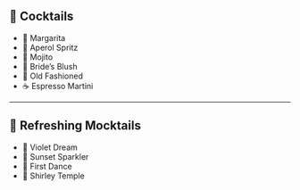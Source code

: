 ## 🍹 Cocktails
- 🍋 Margarita
- 🍊 Aperol Spritz
- 🌿 Mojito
- 🌸 Bride’s Blush
- 🥃 Old Fashioned
- ☕ Espresso Martini

---

## 🥤 Refreshing Mocktails
- 💜 Violet Dream
- 🌅 Sunset Sparkler
- 💃 First Dance
- 🍒 Shirley Temple
